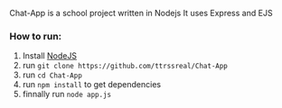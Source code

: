 Chat-App is a school project written in Nodejs
It uses Express and EJS

### How to run:
1. Install [NodeJS](https://nodejs.org/en/)
2. run `git clone https://github.com/ttrssreal/Chat-App`
3. run `cd Chat-App`
4. run `npm install` to get dependencies
5. finnally run `node app.js`
